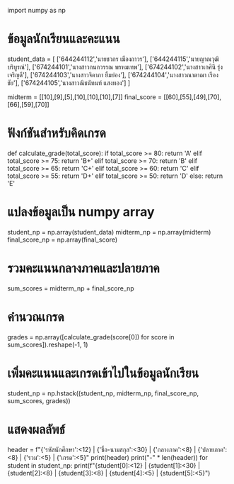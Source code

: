 import numpy as np

# ข้อมูลนักเรียนและคะแนน
student_data = [
    ['644244112','นายชวกร  เมืองถาวร'],
    ['644244115','นายญาณวุฒิ  บริบูรณ์'],
    ['674244101','นางสาวกนกวรรณ  พรหมเทพ'],
    ['674244102','นางสาวเกศินี  รุ่งเจริญดี'],
    ['674244103','นางสาวจิดาภา  ยิ้มย่อง'],
    ['674244104','นางสาวณาตาฌา  เรืองชัย'],
    ['674244105','นางสาวณิชนัทนท์  แสงทอง']
]

midterm = [[10],[9],[5],[10],[10],[10],[7]]
final_score = [[60],[55],[49],[70],[66],[59],[70]]

# ฟังก์ชันสำหรับคิดเกรด
def calculate_grade(total_score):
    if total_score >= 80:
        return 'A'
    elif total_score >= 75:
        return 'B+'
    elif total_score >= 70:
        return 'B'
    elif total_score >= 65:
        return 'C+'
    elif total_score >= 60:
        return 'C'
    elif total_score >= 55:
        return 'D+'
    elif total_score >= 50:
        return 'D'
    else:
        return 'E'

# แปลงข้อมูลเป็น numpy array
student_np = np.array(student_data)
midterm_np = np.array(midterm)
final_score_np = np.array(final_score)

# รวมคะแนนกลางภาคและปลายภาค
sum_scores = midterm_np + final_score_np

# คำนวณเกรด
grades = np.array([calculate_grade(score[0]) for score in sum_scores]).reshape(-1, 1)

# เพิ่มคะแนนและเกรดเข้าไปในข้อมูลนักเรียน
student_np = np.hstack((student_np, midterm_np, final_score_np, sum_scores, grades))

# แสดงผลลัพธ์
header = f"{'รหัสนักศึกษา':<12} | {'ชื่อ-นามสกุล':<30} | {'กลางภาค':<8} | {'ปลายภาค':<8} | {'รวม':<5} | {'เกรด':<5}"
print(header)
print("-" * len(header))
for student in student_np:
    print(f"{student[0]:<12} | {student[1]:<30} | {student[2]:<8} | {student[3]:<8} | {student[4]:<5} | {student[5]:<5}")
